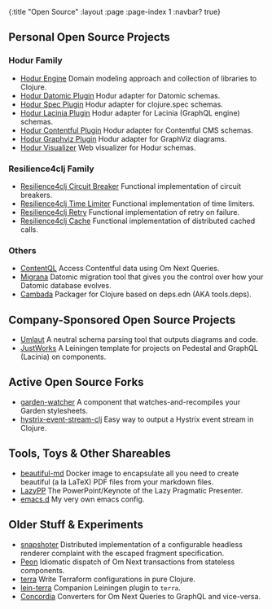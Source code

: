 {:title "Open Source"
 :layout :page
 :page-index 1
 :navbar? true}

## [](#personal-oss)Personal Open Source Projects

### Hodur Family

* [Hodur Engine](https://github.com/luchiniatwork/hodur-engine) Domain modeling approach and collection of libraries to Clojure.
* [Hodur Datomic Plugin](https://github.com/luchiniatwork/hodur-datomic-schema) Hodur adapter for Datomic schemas.
* [Hodur Spec Plugin](https://github.com/luchiniatwork/hodur-spec-schema) Hodur adapter for clojure.spec schemas.
* [Hodur Lacinia Plugin](https://github.com/luchiniatwork/hodur-lacinia-schema) Hodur adapter for Lacinia (GraphQL engine) schemas.
* [Hodur Contentful Plugin](https://github.com/luchiniatwork/hodur-contentful-schema) Hodur adapter for Contentful CMS schemas.
* [Hodur Graphviz Plugin](https://github.com/luchiniatwork/hodur-graphviz-schema) Hodur adapter for GraphViz diagrams.
* [Hodur Visualizer](https://github.com/luchiniatwork/hodur-visualizer-schema) Web visualizer for Hodur schemas.

### Resilience4clj Family

* [Resilience4clj Circuit Breaker](https://github.com/luchiniatwork/resilience4clj-circuitbreaker) Functional implementation of circuit breakers.
* [Resilience4clj Time Limiter](https://github.com/luchiniatwork/resilience4clj-timelimiter) Functional implementation of time limiters.
* [Resilience4clj Retry](https://github.com/luchiniatwork/resilience4clj-retry) Functional implementation of retry on failure.
* [Resilience4clj Cache](https://github.com/luchiniatwork/resilience4clj-cache) Functional implementation of distributed cached calls.

### Others

* [ContentQL](https://github.com/luchiniatwork/contentql) Access Contentful data using Om Next Queries.
* [Migrana](https://github.com/luchiniatwork/migrana) Datomic migration tool that gives you the control over how your Datomic database evolves.
* [Cambada](https://github.com/luchiniatwork/cambada) Packager for Clojure based on deps.edn (AKA tools.deps).

## [](#work-oss)Company-Sponsored Open Source Projects

* [Umlaut](https://github.com/workco/umlaut) A neutral schema parsing tool that outputs diagrams and code.
* [JustWorks](https://github.com/workco/justworks) A Leiningen template for projects on Pedestal and GraphQL (Lacinia) on components.

## [](#active-forks)Active Open Source Forks

* [garden-watcher](https://github.com/luchiniatwork/garden-watcher) A component that watches-and-recompiles your Garden stylesheets.
* [hystrix-event-stream-clj](https://github.com/luchiniatwork/hystrix-event-stream-clj) Easy way to output a Hystrix event stream in Clojure.

## [](#tools-and-toys)Tools, Toys & Other Shareables

* [beautiful-md](https://github.com/luchiniatwork/beautiful-md) Docker image to encapsulate all you need to create beautiful (a la LaTeX) PDF files from your markdown files.
* [LazyPP](https://github.com/luchiniatwork/lazypp) The PowerPoint/Keynote of the Lazy Pragmatic Presenter.
* [emacs.d](https://github.com/luchiniatwork/emacs.d) My very own emacs config.

## [](#older-stuff)Older Stuff & Experiments

* [snapshoter](https://github.com/luchiniatwork/snapshoter) Distributed implementation of a configurable headless renderer complaint with the escaped fragment specification.
* [Peon](https://github.com/luchiniatwork/peon) Idiomatic dispatch of Om Next transactions from stateless components.
* [terra](https://github.com/luchiniatwork/terra) Write Terraform configurations in pure Clojure.
* [lein-terra](https://github.com/luchiniatwork/lein-terra) Companion Leiningen plugin to `terra`.
* [Concordia](https://github.com/luchiniatwork/concordia) Converters for Om Next Queries to GraphQL and vice-versa.
